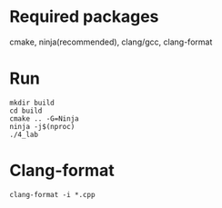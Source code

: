 # Required packages

cmake, ninja(recommended), clang/gcc, clang-format

# Run

```
mkdir build
cd build
cmake .. -G=Ninja
ninja -j$(nproc)
./4_lab
```

# Clang-format

```
clang-format -i *.cpp
```

